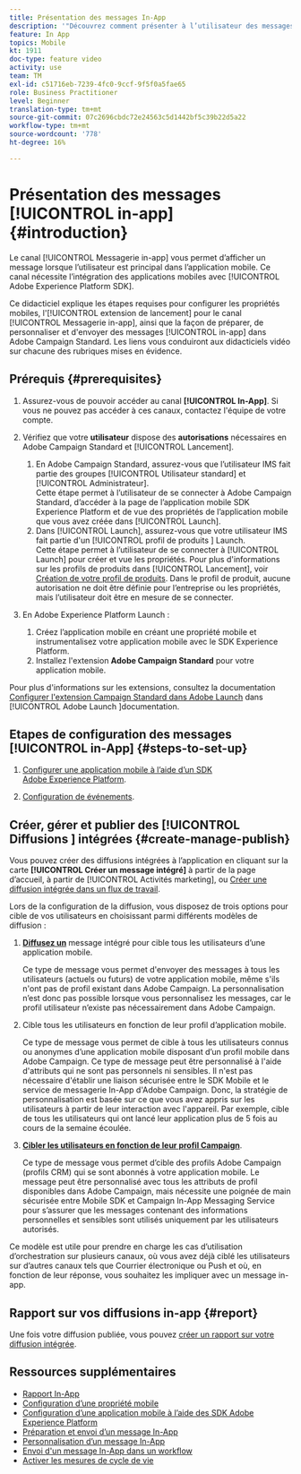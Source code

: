 ```yaml
---
title: Présentation des messages In-App
description: '"Découvrez comment présenter à l’utilisateur des messages in-app contextuellement pertinents en réponse au comportement en temps réel d’un client dans l’application mobile."'
feature: In App
topics: Mobile
kt: 1911
doc-type: feature video
activity: use
team: TM
exl-id: c51716eb-7239-4fc0-9ccf-9f5f0a5fae65
role: Business Practitioner
level: Beginner
translation-type: tm+mt
source-git-commit: 07c2696cbdc72e24563c5d1442bf5c39b22d5a22
workflow-type: tm+mt
source-wordcount: '778'
ht-degree: 16%

---
```


# Présentation des messages [!UICONTROL in-app] {#introduction}

Le canal [!UICONTROL Messagerie in-app] vous permet d’afficher un message lorsque l’utilisateur est principal dans l’application mobile. Ce canal nécessite l’intégration des applications mobiles avec [!UICONTROL Adobe Experience Platform SDK].

Ce didacticiel explique les étapes requises pour configurer les propriétés mobiles, l&#39;[!UICONTROL extension de lancement] pour le canal [!UICONTROL Messagerie in-app], ainsi que la façon de préparer, de personnaliser et d&#39;envoyer des messages [!UICONTROL in-app] dans Adobe Campaign Standard. Les liens vous conduiront aux didacticiels vidéo sur chacune des rubriques mises en évidence.

## Prérequis {#prerequisites}

1. Assurez-vous de pouvoir accéder au canal **[!UICONTROL In-App]**. Si vous ne pouvez pas accéder à ces canaux, contactez l&#39;équipe de votre compte.
1. Vérifiez que votre **utilisateur** dispose des **autorisations** nécessaires en Adobe Campaign Standard et [!UICONTROL Lancement].

   1. En Adobe Campaign Standard, assurez-vous que l’utilisateur IMS fait partie des groupes [!UICONTROL Utilisateur standard] et [!UICONTROL Administrateur].\
      Cette étape permet à l’utilisateur de se connecter à Adobe Campaign Standard, d’accéder à la page de l’application mobile SDK Experience Platform et de vue des propriétés de l’application mobile que vous avez créée dans [!UICONTROL Launch].
   1. Dans [!UICONTROL Launch], assurez-vous que votre utilisateur IMS fait partie d&#39;un [!UICONTROL profil de produits ] Launch.\
      Cette étape permet à l’utilisateur de se connecter à [!UICONTROL Launch] pour créer et vue les propriétés. Pour plus d&#39;informations sur les profils de produits dans [!UICONTROL Lancement], voir [Création de votre profil de produits](https://docs.adobelaunch.com/launch-reference/administration/user-permissions#3-create-your-product-profile). Dans le profil de produit, aucune autorisation ne doit être définie pour l’entreprise ou les propriétés, mais l’utilisateur doit être en mesure de se connecter.

1. En Adobe Experience Platform Launch :

   1. Créez l’application mobile en créant une propriété mobile et instrumentalisez votre application mobile avec le SDK Experience Platform.
   1. Installez l&#39;extension **Adobe Campaign Standard** pour votre application mobile.

Pour plus d&#39;informations sur les extensions, consultez la documentation [Configurer l&#39;extension Campaign Standard dans Adobe Launch](https://aep-sdks.gitbook.io/docs/using-mobile-extensions/adobe-campaign-standard) dans [!UICONTROL Adobe Launch ]documentation.

## Etapes de configuration des messages [!UICONTROL in-App] {#steps-to-set-up}

1. [Configurer une application mobile à l’aide d’un SDK Adobe Experience Platform](/help/communication-channels/mobile/configure-mobile-apps-using-aep-sdk.md).

1. [Configuration de événements](/help/communication-channels/mobile/in-app/configure-events.md).

## Créer, gérer et publier des [!UICONTROL Diffusions ] intégrées {#create-manage-publish}

Vous pouvez créer des diffusions intégrées à l’application en cliquant sur la carte **[!UICONTROL Créer un message intégré]** à partir de la page d’accueil, à partir de [!UICONTROL Activités marketing], ou [Créer une diffusion intégrée dans un flux de travail](/help/communication-channels/mobile/in-app/in-app-activity.md).

Lors de la configuration de la diffusion, vous disposez de trois options pour cible de vos utilisateurs en choisissant parmi différents modèles de diffusion :

1. [**Diffusez un**](/help/communication-channels/mobile/in-app/broadcast-in-app-message.md) message intégré pour cible tous les utilisateurs d’une application mobile.

   Ce type de message vous permet d&#39;envoyer des messages à tous les utilisateurs (actuels ou futurs) de votre application mobile, même s&#39;ils n&#39;ont pas de profil existant dans Adobe Campaign. La personnalisation n’est donc pas possible lorsque vous personnalisez les messages, car le profil utilisateur n’existe pas nécessairement dans Adobe Campaign.

1. Cible tous les utilisateurs en fonction de leur profil d’application mobile.

   Ce type de message vous permet de cible à tous les utilisateurs connus ou anonymes d’une application mobile disposant d’un profil mobile dans Adobe Campaign. Ce type de message peut être personnalisé à l&#39;aide d&#39;attributs qui ne sont pas personnels ni sensibles. Il n&#39;est pas nécessaire d&#39;établir une liaison sécurisée entre le SDK Mobile et le service de messagerie In-App d&#39;Adobe Campaign. Donc, la stratégie de personnalisation est basée sur ce que vous avez appris sur les utilisateurs à partir de leur interaction avec l&#39;appareil. Par exemple, cible de tous les utilisateurs qui ont lancé leur application plus de 5 fois au cours de la semaine écoulée.

1. [**Cibler les utilisateurs en fonction de leur profil Campaign**](/help/communication-channels/mobile/in-app/target-users-based-on-campaign-profile.md).

   Ce type de message vous permet d’cible des profils Adobe Campaign (profils CRM) qui se sont abonnés à votre application mobile. Le message peut être personnalisé avec tous les attributs de profil disponibles dans Adobe Campaign, mais nécessite une poignée de main sécurisée entre Mobile SDK et Campaign In-App Messaging Service pour s’assurer que les messages contenant des informations personnelles et sensibles sont utilisés uniquement par les utilisateurs autorisés.

Ce modèle est utile pour prendre en charge les cas d’utilisation d’orchestration sur plusieurs canaux, où vous avez déjà ciblé les utilisateurs sur d’autres canaux tels que Courrier électronique ou Push et où, en fonction de leur réponse, vous souhaitez les impliquer avec un message in-app.

## Rapport sur vos diffusions in-app {#report}

Une fois votre diffusion publiée, vous pouvez [créer un rapport sur votre diffusion intégrée](/help/communication-channels/mobile/in-app/in-app-reporting.md).

## Ressources supplémentaires

* [Rapport In-App](https://docs.adobe.com/content/help/en/campaign-standard/using/reporting/list-of-reports/in-app-report.html)
* [Configuration d’une propriété mobile](https://aep-sdks.gitbook.io/docs/getting-started/create-a-mobile-property)
* [Configuration d’une application mobile à l’aide des SDK Adobe Experience Platform](https://helpx.adobe.com/fr/campaign/kb/configuring-app-sdk.html)
* [Préparation et envoi d’un message In-App](https://docs.adobe.com/content/help/en/campaign-standard/using/communication-channels/in-app-messaging/preparing-and-sending-an-in-app-message.html)
* [Personnalisation d’un message In-App](https://docs.adobe.com/content/help/en/campaign-standard/using/communication-channels/in-app-messaging/customizing-an-in-app-message.html)
* [Envoi d&#39;un message In-App dans un workflow](https://docs.adobe.com/content/help/en/campaign-standard/using/managing-processes-and-data/channel-activities/in-app-delivery.html)
* [Activer les mesures de cycle de vie](https://aep-sdks.gitbook.io/docs/getting-started/initialize-the-sdk#enable-lifecycle-metrics)
